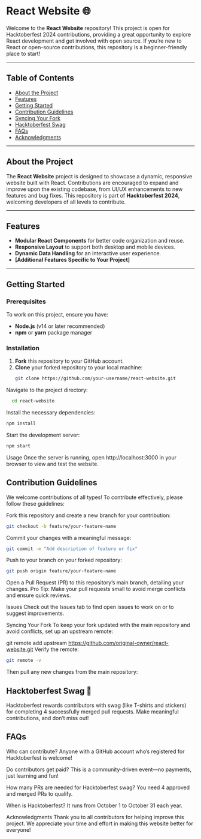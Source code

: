 # React Website 🌐

Welcome to the **React Website** repository! This project is open for Hacktoberfest 2024 contributions, providing a great opportunity to explore React development and get involved with open source. If you’re new to React or open-source contributions, this repository is a beginner-friendly place to start!

---

## Table of Contents

- [About the Project](#about-the-project)
- [Features](#features)
- [Getting Started](#getting-started)
- [Contribution Guidelines](#contribution-guidelines)
- [Syncing Your Fork](#syncing-your-fork)
- [Hacktoberfest Swag](#hacktoberfest-swag)
- [FAQs](#faqs)
- [Acknowledgments](#acknowledgments)

---

## About the Project

The **React Website** project is designed to showcase a dynamic, responsive website built with React. Contributions are encouraged to expand and improve upon the existing codebase, from UI/UX enhancements to new features and bug fixes. This repository is part of **Hacktoberfest 2024**, welcoming developers of all levels to contribute.

---

## Features

- **Modular React Components** for better code organization and reuse.
- **Responsive Layout** to support both desktop and mobile devices.
- **Dynamic Data Handling** for an interactive user experience.
- **[Additional Features Specific to Your Project]**

---

## Getting Started

### Prerequisites

To work on this project, ensure you have:
- **Node.js** (v14 or later recommended)
- **npm** or **yarn** package manager

### Installation

1. **Fork** this repository to your GitHub account.
2. **Clone** your forked repository to your local machine:
   ```bash
   git clone https://github.com/your-username/react-website.git
   
Navigate to the project directory:
```bash
  cd react-website

```

Install the necessary dependencies:
```bash
npm install
```

Start the development server:
```bash
npm start
```

Usage
Once the server is running, open http://localhost:3000 in your browser to view and test the website.

## Contribution Guidelines
We welcome contributions of all types! To contribute effectively, please follow these guidelines:

Fork this repository and create a new branch for your contribution:
```bash
git checkout -b feature/your-feature-name
```

Commit your changes with a meaningful message:
```bash
git commit -m "Add description of feature or fix"
```

Push to your branch on your forked repository:
```bash
git push origin feature/your-feature-name
```

Open a Pull Request (PR) to this repository’s main branch, detailing your changes.
Pro Tip: Make your pull requests small to avoid merge conflicts and ensure quick reviews.

Issues
Check out the Issues tab to find open issues to work on or to suggest improvements.

Syncing Your Fork
To keep your fork updated with the main repository and avoid conflicts, set up an upstream remote:


git remote add upstream https://github.com/original-owner/react-website.git
Verify the remote:
```bash
git remote -v
```
Then pull any new changes from the main repository:


## Hacktoberfest Swag 🎁
Hacktoberfest rewards contributors with swag (like T-shirts and stickers) for completing 4 successfully merged pull requests. Make meaningful contributions, and don’t miss out!

## FAQs
Who can contribute?
Anyone with a GitHub account who’s registered for Hacktoberfest is welcome!

Do contributors get paid?
This is a community-driven event—no payments, just learning and fun!

How many PRs are needed for Hacktoberfest swag?
You need 4 approved and merged PRs to qualify.

When is Hacktoberfest?
It runs from October 1 to October 31 each year.

Acknowledgments
Thank you to all contributors for helping improve this project. We appreciate your time and effort in making this website better for everyone!
